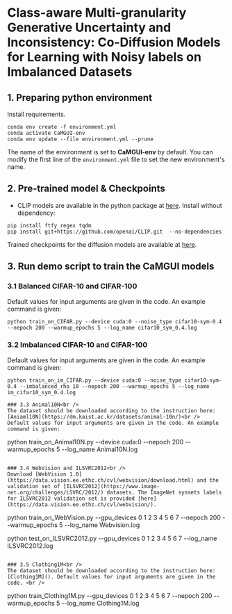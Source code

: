 # Class-aware Multi-granularity Generative Uncertainty and Inconsistency: Co-Diffusion Models for Learning with Noisy labels on Imbalanced Datasets

## 1. Preparing python environment
Install requirements.<br />
```
conda env create -f environment.yml
conda activate CaMGUI-env
conda env update --file environment.yml --prune
```
The name of the environment is set to **CaMGUI-env** by default. You can modify the first line of the `environment.yml` file to set the new environment's name.

## 2. Pre-trained model & Checkpoints
* CLIP models are available in the python package at [here](https://github.com/openai/CLIP). Install without dependency: <br />
```
pip install ftfy regex tqdm
pip install git+https://github.com/openai/CLIP.git  --no-dependencies
```

Trained checkpoints for the diffusion models are available at [here]().

## 3. Run demo script to train the CaMGUI models
### 3.1 Balanced CIFAR-10 and CIFAR-100<br />
Default values for input arguments are given in the code. An example command is given:
```
python train_on_CIFAR.py --device cuda:0 --noise_type cifar10-sym-0.4 --nepoch 200 --warmup_epochs 5 --log_name cifar10_sym_0.4.log
```

### 3.2 Imbalanced CIFAR-10 and CIFAR-100<br />
Default values for input arguments are given in the code. An example command is given:
```
python train_on_im_CIFAR.py --device cuda:0 --noise_type cifar10-sym-0.4 --imbalanced_rho 10 --nepoch 200 --warmup_epochs 5 --log_name im_cifar10_sym_0.4.log

### 3.3 Animal10N<br />
The dataset should be downloaded according to the instruction here: [Aniaml10N](https://dm.kaist.ac.kr/datasets/animal-10n/)<br />
Default values for input arguments are given in the code. An example command is given:
```
python train_on_Animal10N.py --device cuda:0 --nepoch 200 --warmup_epochs 5 --log_name Animal10N.log
```

### 3.4 WebVision and ILSVRC2012<br />
Download [WebVision 1.0](https://data.vision.ee.ethz.ch/cvl/webvision/download.html) and the validation set of [ILSVRC2012](https://www.image-net.org/challenges/LSVRC/2012/) datasets. The ImageNet synsets labels for ILSVRC2012 validation set is provided [here](https://data.vision.ee.ethz.ch/cvl/webvision/).
```
python train_on_WebVision.py --gpu_devices 0 1 2 3 4 5 6 7 --nepoch 200 --warmup_epochs 5  --log_name Webvision.log

python test_on_ILSVRC2012.py --gpu_devices 0 1 2 3 4 5 6 7 --log_name ILSVRC2012.log
```

### 3.5 Clothing1M<br />
The dataset should be downloaded according to the instruction here: [Clothing1M](). Default values for input arguments are given in the code. <br />

```
python train_Clothing1M.py --gpu_devices 0 1 2 3 4 5 6 7 --nepoch 200 --warmup_epochs 5  --log_name Clothing1M.log
```
